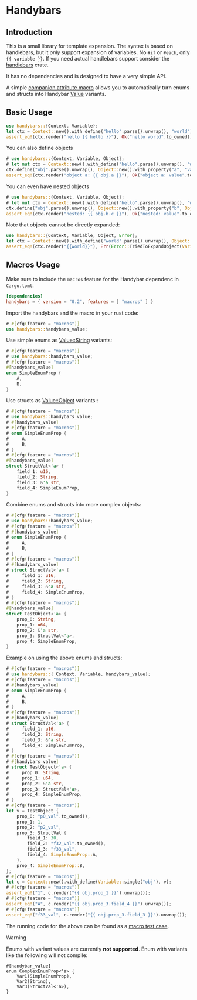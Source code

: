 # Handybars

## Introduction

This is a small library for template expansion. The syntax is based on
handlebars, but it _only_ support expansion of variables. No `#if` or `#each`,
only `{{ variable }}`. If you need actual handlebars support consider the
[handlebars](https://lib.rs/crates/handlebars) crate.

It has no dependencies and is designed to have a very simple API.

A simple [companion attribute macro](attribute/README.md) allows you to automatically turn enums and
structs into Handybar [Value](https://docs.rs/handybars/latest/handybars/enum.Value.html) variants.

## Basic Usage

```rust
use handybars::{Context, Variable};
let ctx = Context::new().with_define("hello".parse().unwrap(), "world");
assert_eq!(ctx.render("hello {{ hello }}"), Ok("hello world".to_owned()));
```
You can also define objects
```rust
# use handybars::{Context, Variable, Object};
# let mut ctx = Context::new().with_define("hello".parse().unwrap(), "world");
ctx.define("obj".parse().unwrap(), Object::new().with_property("a", "value"));
assert_eq!(ctx.render("object a: {{ obj.a }}"), Ok("object a: value".to_owned()));
```
You can even have nested objects
```rust
# use handybars::{Context, Variable, Object};
# let mut ctx = Context::new().with_define("hello".parse().unwrap(), "world");
ctx.define("obj".parse().unwrap(), Object::new().with_property("b", Object::new().with_property("c", "value")));
assert_eq!(ctx.render("nested: {{ obj.b.c }}"), Ok("nested: value".to_owned()));
```

Note that objects cannot be directly expanded:

```rust
use handybars::{Context, Variable, Object, Error};
let ctx = Context::new().with_define("world".parse().unwrap(), Object::new().with_property("a", "p1"));
assert_eq!(ctx.render("{{world}}"), Err(Error::TriedToExpandObject(Variable::single("world"))));
```
## Macros Usage
Make sure to include the `macros` feature for the Handybar dependenc in `Cargo.toml`:
```toml
[dependencies]
handybars = { version = "0.2", features = [ "macros" ] }
```
Import the handybars and the macro in your rust code:
```rust
# #[cfg(feature = "macros")]
use handybars::handybars_value;
```
Use simple enums as [Value::String](https://docs.rs/handybars/latest/handybars/enum.Value.html) variants:
```rust
# #[cfg(feature = "macros")]
# use handybars::handybars_value;
# #[cfg(feature = "macros")]
#[handybars_value]
enum SimpleEnumProp {
    A,
    B,
}
```
Use structs as [Value::Object](https://docs.rs/handybars/latest/handybars/enum.Value.html) variants::
```rust
# #[cfg(feature = "macros")]
# use handybars::handybars_value;
# #[handybars_value]
# #[cfg(feature = "macros")]
# enum SimpleEnumProp {
#     A,
#     B,
# }
# #[cfg(feature = "macros")]
#[handybars_value]
struct StructVal<'a> {
    field_1: u16,
    field_2: String,
    field_3: &'a str,
    field_4: SimpleEnumProp,
}
```
Combine enums and structs into more complex objects:
```rust
# #[cfg(feature = "macros")]
# use handybars::handybars_value;
# #[cfg(feature = "macros")]
# #[handybars_value]
# enum SimpleEnumProp {
#     A,
#     B,
# }
# #[cfg(feature = "macros")]
# #[handybars_value]
# struct StructVal<'a> {
#     field_1: u16,
#     field_2: String,
#     field_3: &'a str,
#     field_4: SimpleEnumProp,
# }
# #[cfg(feature = "macros")]
#[handybars_value]
struct TestObject<'a> {
    prop_0: String,
    prop_1: u64,
    prop_2: &'a str,
    prop_3: StructVal<'a>,
    prop_4: SimpleEnumProp,
}
```
Example on using the above enums and structs:
```rust
# #[cfg(feature = "macros")]
# use handybars::{ Context, Variable, handybars_value};
# #[cfg(feature = "macros")]
# #[handybars_value]
# enum SimpleEnumProp {
#     A,
#     B,
# }
# #[cfg(feature = "macros")]
# #[handybars_value]
# struct StructVal<'a> {
#     field_1: u16,
#     field_2: String,
#     field_3: &'a str,
#     field_4: SimpleEnumProp,
# }
# #[cfg(feature = "macros")]
# #[handybars_value]
# struct TestObject<'a> {
#     prop_0: String,
#     prop_1: u64,
#     prop_2: &'a str,
#     prop_3: StructVal<'a>,
#     prop_4: SimpleEnumProp,
# }
# #[cfg(feature = "macros")]
let v = TestObject {
    prop_0: "p0_val".to_owned(),
    prop_1: 1,
    prop_2: "p2_val",
    prop_3: StructVal {
        field_1: 30,
        field_2: "f32_val".to_owned(),
        field_3: "f33_val",
        field_4: SimpleEnumProp::A,
    },
    prop_4: SimpleEnumProp::B,
};
# #[cfg(feature = "macros")]
let c = Context::new().with_define(Variable::single("obj"), v);
# #[cfg(feature = "macros")]
assert_eq!("1", c.render("{{ obj.prop_1 }}").unwrap());
# #[cfg(feature = "macros")]
assert_eq!("A", c.render("{{ obj.prop_3.field_4 }}").unwrap());
# #[cfg(feature = "macros")]
assert_eq!("f33_val", c.render("{{ obj.prop_3.field_3 }}").unwrap());
```
The running code for the above can be found as a [macro test case](tests/handybars_macro.rs).

> [!WARNING]
> Enums with variant values are currently **not supported**. Enum with variants like the following will not compile:
```compile_fail
#[handybar_value]
enum ComplexEnumProp<'a> {
    Var1(SimpleEnumProp),
    Var2(String),
    Var3(StructVal<'a>),
}
```
